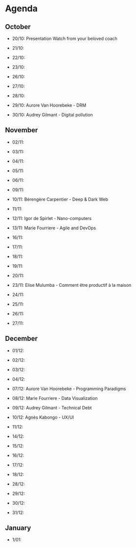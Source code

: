# Agenda

## October

- 20/10: Presentation Watch from your beloved coach
- 21/10: 
- 22/10: 
- 23/10:


- 26/10: 
- 27/10: 
- 28/10: 
- 29/10: Aurore Van Hoorebeke - DRM
- 30/10: Audrey Gilmant - Digital pollution

## November

- 02/11: 
- 03/11: 
- 04/11: 
- 05/11: 
- 06/11: 


- 09/11: 
- 10/11: Bérengère Carpentier - Deep & Dark Web
- 11/11: 
- 12/11: Igor de Spirlet - Nano-computers
- 13/11: Marie Fourriere - Agile and DevOps


- 16/11: 
- 17/11: 
- 18/11: 
- 19/11: 
- 20/11: 

- 23/11: Elise Mulumba - Comment être productif à la maison
- 24/11: 
- 25/11: 
- 26/11: 
- 27/11: 

## December

- 01/12:
- 02/12: 
- 03/12: 
- 04/12: 

- 07/12: Aurore Van Hoorebeke - Programming Paradigms
- 08/12: Marie Fourriere - Data Visualization
- 09/12: Audrey Gilmant - Technical Debt
- 10/12: Agnès Kabongo - UX/UI
- 11/12: 

- 14/12:
- 15/12:
- 16/12:
- 17/12:
- 18/12:

- 28/12:
- 29/12:
- 30/12:
- 31/12:

## January

- 1/01: